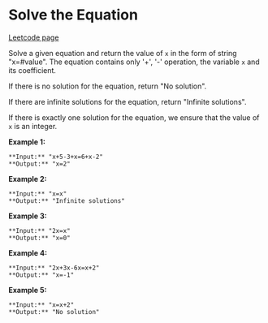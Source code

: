 # Solve the Equation
[Leetcode page](https://leetcode.com/problems/solve-the-equation/description)

Solve a given equation and return the value of `x` in the form of string
"x=#value". The equation contains only '+', '-' operation, the variable `x`
and its coefficient.

If there is no solution for the equation, return "No solution".

If there are infinite solutions for the equation, return "Infinite solutions".

If there is exactly one solution for the equation, we ensure that the value of
`x` is an integer.

**Example 1:**  

    
    
    **Input:** "x+5-3+x=6+x-2"
    **Output:** "x=2"
    

**Example 2:**  

    
    
    **Input:** "x=x"
    **Output:** "Infinite solutions"
    

**Example 3:**  

    
    
    **Input:** "2x=x"
    **Output:** "x=0"
    

**Example 4:**  

    
    
    **Input:** "2x+3x-6x=x+2"
    **Output:** "x=-1"
    

**Example 5:**  

    
    
    **Input:** "x=x+2"
    **Output:** "No solution"
    

